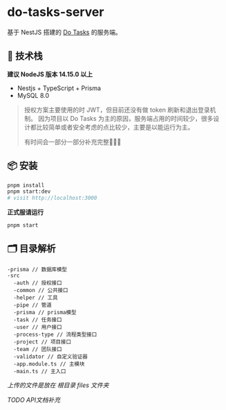 # do-tasks-server

基于 NestJS 搭建的 [Do Tasks](https://github.com/leezhian/do-tasks) 的服务端。



## 🔨 技术栈

**建议 NodeJS 版本 14.15.0 以上**

- Nestjs + TypeScript + Prisma
- MySQL 8.0



> 授权方案主要使用的时 JWT，但目前还没有做 token 刷新和退出登录机制。
> 因为项目以 Do Tasks 为主的原因，服务端占用的时间较少，很多设计都比较简单或者安全考虑的点比较少，主要是以能运行为主。
>
> 有时间会一部分一部分补充完整🧑🏻‍💻



## 📦 安装

```bash
pnpm install
pnpm start:dev
# visit http://localhost:3000
```



**正式服请运行**

```bash
pnpm start
```



## 🗂 目录解析

```
-prisma // 数据库模型
-src
  -auth // 授权接口
  -common // 公共接口
  -helper // 工具
  -pipe // 管道
  -prisma // prisma模型
  -task // 任务接口
  -user // 用户接口
  -process-type // 流程类型接口
  -project // 项目接口
  -team // 团队接口
  -validator // 自定义验证器
  -app.module.ts // 主模块
  -main.ts // 主入口
```

*上传的文件是放在 根目录 files 文件夹*



*TODO API文档补充*